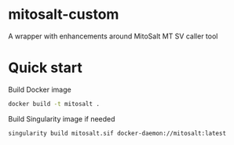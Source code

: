 # mitosalt-custom
A wrapper with enhancements around MitoSalt MT SV caller tool

# Quick start

Build Docker image

```bash
docker build -t mitosalt .
```

Build Singularity image  if needed

```bash
singularity build mitosalt.sif docker-daemon://mitosalt:latest
```

